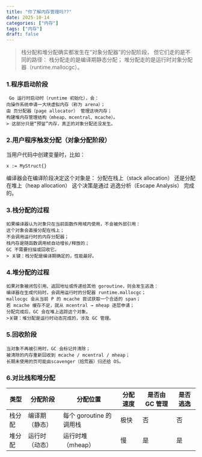```yaml
---
title: "你了解内存管理吗??"
date: 2025-10-14
categories: ["内存"]
tags: ["内存"]
draft: false
---
```

>栈分配和堆分配确实都发生在“对象分配器”的分配阶段，
但它们走的是不同的路径：
栈分配走的是编译期静态分配；
堆分配走的是运行时对象分配器（runtime.mallocgc）。
### 1.程序启动阶段
~~~
 Go 运行时启动时（runtime 初始化），会：
向操作系统申请一大块虚拟内存（称为 arena）；
由 页分配器（page allocator） 管理这块内存；
构建堆内存管理结构（mheap、mcentral、mcache）。
> 这部分只是“预留”内存，真正的对象分配还没发生。
~~~
### 2.用户程序触发分配（对象分配阶段）
当用户代码中创建变量时，比如：
~~~
x := MyStruct{}
~~~
编译器会在编译阶段决定这个对象是：
分配在栈上（stack allocation）
还是分配在堆上（heap allocation）
这个决策是通过 逃逸分析（Escape Analysis） 完成的。

### 3.栈分配的过程
~~~
如果编译器认为对象只在当前函数作用域内使用，不会被外部引用：
这个对象会直接分配在栈上；
不会调用运行时的内存分配器；
栈内存是随函数调用帧自动增长/释放的；
GC 不需要扫描或回收它。
> 关键：栈分配是编译期确定的，性能最好。
~~~
### 4.堆分配的过程

~~~
如果对象被闭包引用、返回地址或传递给其他 goroutine，则会发生逃逸：
编译器在生成代码时，会调用运行时的分配器 runtime.mallocgc；
mallocgc 会从当前 P 的 mcache 尝试获取一个合适的 span；
若 mcache 缓存不足，就从 mcentral → mheap 逐层申请；
分配完成后，GC 会在堆上追踪这个对象。
>关键：堆分配是运行时动态完成的，涉及 GC 管理。
~~~
### 5.回收阶段
~~~
当对象不再被引用时，GC 会标记并清除；
被清除的内存重新回收到 mcache / mcentral / mheap；
长期未使用的页可能由scavenger（拾荒器）归还给 OS。
~~~
### 6.对比栈和堆分配

| 类型  | 分配阶段    | 分配位置              | 分配速度 | 是否由 GC 管理 | 是否逃逸 |
| --- | ------- | ----------------- | ---- | --------- | ---- |
| 栈分配 | 编译期（静态） | 每个 goroutine 的调用栈 | 极快   | 否         | 否    |
| 堆分配 | 运行时（动态） | 运行时堆（mheap）       | 慢    | 是         | 是    |
